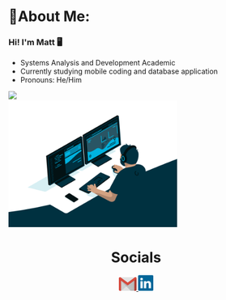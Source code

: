 <div>
    <h1>🌠About Me:</h1>
</div>

### Hi! I'm Matt 🖥️

-  Systems Analysis and Development Academic
-  Currently studying mobile coding and database application
-  Pronouns: He/Him

<div>
    <img height="180em" src="https://github-readme-stats.vercel.app/api?username=harutetsuh&rank_icon=github&theme=dracula"/>
</div>
 <div align="auto"> 
        <div style="display: inline-block">
            <img align="auto" width="auto" height="250" alt="coding-time" src="./gif/code.gif">
        </div>
 </div>
<div align="center">  
    <h1 align="center">Socials</h1>
       <a href = "mailto: mtelles422@gmail.com">
          <img width="35" src="./svg/gmail.svg">
        </a>
        <a href = "https://www.linkedin.com/in/mtell-es/">
          <img width="30" src="./svg/linkedin.svg">
        </a>
</div>
